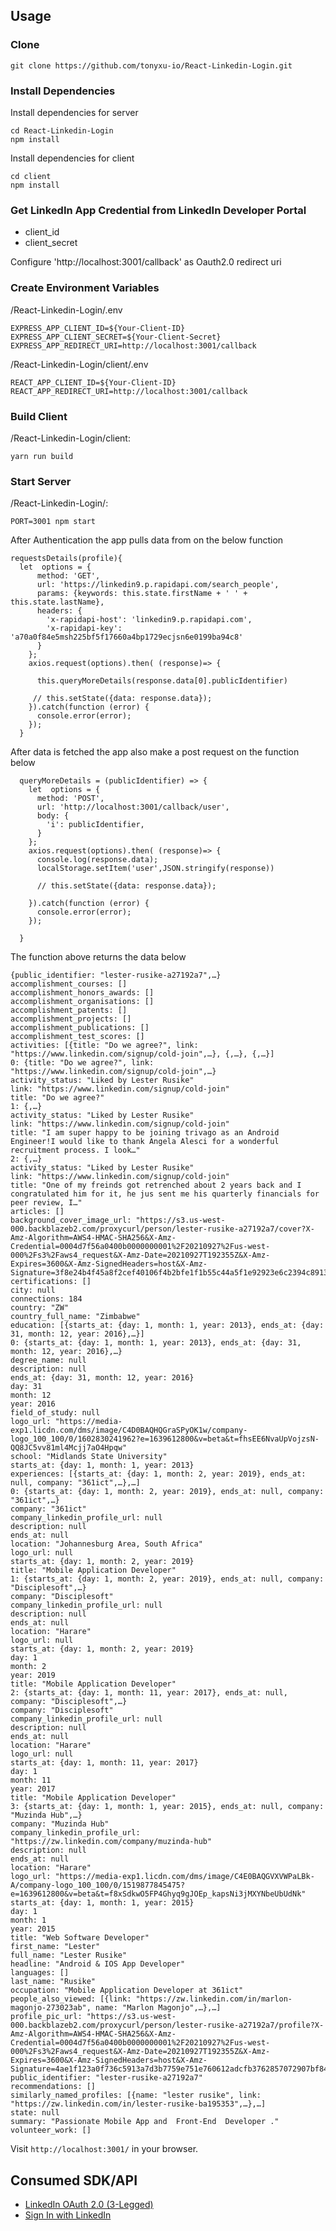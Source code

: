 

## Usage

### Clone

```shell
git clone https://github.com/tonyxu-io/React-Linkedin-Login.git
```

### Install Dependencies

Install dependencies for server

```shell
cd React-Linkedin-Login
npm install
```

Install dependencies for client

```shell
cd client
npm install
```

### Get LinkedIn App Credential from LinkedIn Developer Portal

- client_id
- client_secret

Configure 'http://localhost:3001/callback' as Oauth2.0 redirect uri

### Create Environment Variables

/React-Linkedin-Login/.env

```shell
EXPRESS_APP_CLIENT_ID=${Your-Client-ID}
EXPRESS_APP_CLIENT_SECRET=${Your-Client-Secret}
EXPRESS_APP_REDIRECT_URI=http://localhost:3001/callback
```

/React-Linkedin-Login/client/.env

```shell
REACT_APP_CLIENT_ID=${Your-Client-ID}
REACT_APP_REDIRECT_URI=http://localhost:3001/callback
```

### Build Client

/React-Linkedin-Login/client:

```shell
yarn run build
```

### Start Server

/React-Linkedin-Login/:

```shell
PORT=3001 npm start
```

After Authentication the app pulls data from on the below function
```
requestsDetails(profile){
  let  options = {
      method: 'GET',
      url: 'https://linkedin9.p.rapidapi.com/search_people',
      params: {keywords: this.state.firstName + ' ' + this.state.lastName},
      headers: {
        'x-rapidapi-host': 'linkedin9.p.rapidapi.com',
        'x-rapidapi-key': 'a70a0f84e5msh225bf5f17660a4bp1729ecjsn6e0199ba94c8'
      }
    };
    axios.request(options).then( (response)=> {

      this.queryMoreDetails(response.data[0].publicIdentifier)

     // this.setState({data: response.data});
    }).catch(function (error) {
      console.error(error);
    });
  }
```

After data is fetched the app also make a post request on the function below

```
  queryMoreDetails = (publicIdentifier) => {
    let  options = {
      method: 'POST',
      url: 'http://localhost:3001/callback/user',
      body: {
        'i': publicIdentifier,
      }
    };
    axios.request(options).then( (response)=> {
      console.log(response.data);
      localStorage.setItem('user',JSON.stringify(response))

      // this.setState({data: response.data});

    }).catch(function (error) {
      console.error(error);
    });

  }

```
The function above  returns the data below

```
{public_identifier: "lester-rusike-a27192a7",…}
accomplishment_courses: []
accomplishment_honors_awards: []
accomplishment_organisations: []
accomplishment_patents: []
accomplishment_projects: []
accomplishment_publications: []
accomplishment_test_scores: []
activities: [{title: "Do we agree?", link: "https://www.linkedin.com/signup/cold-join",…}, {,…}, {,…}]
0: {title: "Do we agree?", link: "https://www.linkedin.com/signup/cold-join",…}
activity_status: "Liked by Lester Rusike"
link: "https://www.linkedin.com/signup/cold-join"
title: "Do we agree?"
1: {,…}
activity_status: "Liked by Lester Rusike"
link: "https://www.linkedin.com/signup/cold-join"
title: "I am super happy to be joining trivago as an Android Engineer!I would like to thank Angela Alesci for a wonderful recruitment process. I look…"
2: {,…}
activity_status: "Liked by Lester Rusike"
link: "https://www.linkedin.com/signup/cold-join"
title: "One of my freinds got retrenched about 2 years back and I congratulated him for it, he jus sent me his quarterly financials for peer review, I…"
articles: []
background_cover_image_url: "https://s3.us-west-000.backblazeb2.com/proxycurl/person/lester-rusike-a27192a7/cover?X-Amz-Algorithm=AWS4-HMAC-SHA256&X-Amz-Credential=0004d7f56a0400b0000000001%2F20210927%2Fus-west-000%2Fs3%2Faws4_request&X-Amz-Date=20210927T192355Z&X-Amz-Expires=3600&X-Amz-SignedHeaders=host&X-Amz-Signature=3f8e24b4f45a8f2cef40106f4b2bfe1f1b55c44a5f1e92923e6c2394c891396f"
certifications: []
city: null
connections: 184
country: "ZW"
country_full_name: "Zimbabwe"
education: [{starts_at: {day: 1, month: 1, year: 2013}, ends_at: {day: 31, month: 12, year: 2016},…}]
0: {starts_at: {day: 1, month: 1, year: 2013}, ends_at: {day: 31, month: 12, year: 2016},…}
degree_name: null
description: null
ends_at: {day: 31, month: 12, year: 2016}
day: 31
month: 12
year: 2016
field_of_study: null
logo_url: "https://media-exp1.licdn.com/dms/image/C4D0BAQHQGraSPyOK1w/company-logo_100_100/0/1602830241962?e=1639612800&v=beta&t=fhsEE6NvaUpVojzsN-QQ8JC5vv81ml4Mcjj7aO4Hpqw"
school: "Midlands State University"
starts_at: {day: 1, month: 1, year: 2013}
experiences: [{starts_at: {day: 1, month: 2, year: 2019}, ends_at: null, company: "361ict",…},…]
0: {starts_at: {day: 1, month: 2, year: 2019}, ends_at: null, company: "361ict",…}
company: "361ict"
company_linkedin_profile_url: null
description: null
ends_at: null
location: "Johannesburg Area, South Africa"
logo_url: null
starts_at: {day: 1, month: 2, year: 2019}
title: "Mobile Application Developer"
1: {starts_at: {day: 1, month: 2, year: 2019}, ends_at: null, company: "Disciplesoft",…}
company: "Disciplesoft"
company_linkedin_profile_url: null
description: null
ends_at: null
location: "Harare"
logo_url: null
starts_at: {day: 1, month: 2, year: 2019}
day: 1
month: 2
year: 2019
title: "Mobile Application Developer"
2: {starts_at: {day: 1, month: 11, year: 2017}, ends_at: null, company: "Disciplesoft",…}
company: "Disciplesoft"
company_linkedin_profile_url: null
description: null
ends_at: null
location: "Harare"
logo_url: null
starts_at: {day: 1, month: 11, year: 2017}
day: 1
month: 11
year: 2017
title: "Mobile Application Developer"
3: {starts_at: {day: 1, month: 1, year: 2015}, ends_at: null, company: "Muzinda Hub",…}
company: "Muzinda Hub"
company_linkedin_profile_url: "https://zw.linkedin.com/company/muzinda-hub"
description: null
ends_at: null
location: "Harare"
logo_url: "https://media-exp1.licdn.com/dms/image/C4E0BAQGVXVWPaLBk-A/company-logo_100_100/0/1519877845475?e=1639612800&v=beta&t=f8xSdkwO5FP4Ghyq9gJOEp_kapsNi3jMXYNbeUbUdNk"
starts_at: {day: 1, month: 1, year: 2015}
day: 1
month: 1
year: 2015
title: "Web Software Developer"
first_name: "Lester"
full_name: "Lester Rusike"
headline: "Android & IOS App Developer"
languages: []
last_name: "Rusike"
occupation: "Mobile Application Developer at 361ict"
people_also_viewed: [{link: "https://zw.linkedin.com/in/marlon-magonjo-273023ab", name: "Marlon Magonjo",…},…]
profile_pic_url: "https://s3.us-west-000.backblazeb2.com/proxycurl/person/lester-rusike-a27192a7/profile?X-Amz-Algorithm=AWS4-HMAC-SHA256&X-Amz-Credential=0004d7f56a0400b0000000001%2F20210927%2Fus-west-000%2Fs3%2Faws4_request&X-Amz-Date=20210927T192355Z&X-Amz-Expires=3600&X-Amz-SignedHeaders=host&X-Amz-Signature=4ae1f123a0f736c5913a7d3b7759e751e760612adcfb3762857072907bf84bf9"
public_identifier: "lester-rusike-a27192a7"
recommendations: []
similarly_named_profiles: [{name: "lester rusike", link: "https://zw.linkedin.com/in/lester-rusike-ba195353",…},…]
state: null
summary: "Passionate Mobile App and  Front-End  Developer ."
volunteer_work: []
```

Visit `http://localhost:3001/` in your browser.

## Consumed SDK/API

- [LinkedIn OAuth 2.0 (3-Legged)](https://docs.microsoft.com/en-us/linkedin/shared/authentication/authorization-code-flow?context=linkedin/consumer/context)
- [Sign In with LinkedIn](https://docs.microsoft.com/en-us/linkedin/consumer/integrations/self-serve/sign-in-with-linkedin?context=linkedin/consumer/context)

